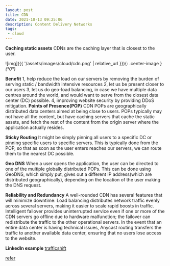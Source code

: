 ```yaml
---
layout: post
title: CDN
date: 2021-10-13 09:25:06
description: Content Delivery Networks 
tags: 
 - cloud
---
```


**Caching static assets**
CDNs are the caching layer that is closest to the user.

![img]({{ '/assets/images/cloud/cdn.png' | relative_url }}){: .center-image }*(°0°)*

**Benefit**
1, help reduce the load on our servers by removing the burden of serving static / bandwidth intensive resources
2, let us be present closer to our users
3, let us do geo-load balancing, in case we have multiple data centres around the world, and would want to serve from the closest data center (DC) possible.
4, improving website security by providing DDoS mitigation.
**Points of Presence(POP)**
CDN POPs are geographically distributed data centers aimed at being close to users. 
POPs typically may not have all the content, but have caching servers that cache the static assets, and fetch the rest of the content from the origin server where the application actually resides. 

**Sticky Routing**
It might be simply pinning all users to a specific DC or pinning specific users to specific servers. This is typically done from the POP, so that as soon as the user enters reaches our servers, we can route them to the nearest DC possible.

**Geo DNS**
When a user opens the application, the user can be directed to one of the multiple globally distributed POPs. This can be done using GeoDNS, which simply put, gives out a different IP address(which are distributed geographically), depending on the location of the user making the DNS request.

**Reliability and Redundancy**
 A well-rounded CDN has several features that will minimize downtime:
Load balancing distributes network traffic evenly across several servers, making it easier to scale rapid boosts in traffic.
Intelligent failover provides uninterrupted service even if one or more of the CDN servers go offline due to hardware malfunction; the failover can redistribute the traffic to the other operational servers.
In the event that an entire data center is having technical issues, Anycast routing transfers the traffic to another available data center, ensuring that no users lose access to the website.

**LinkedIn example**
[trafficshift](https://engineering.linkedin.com/blog/2017/05/trafficshift--load-testing-at-scale)

[refer](https://www.cloudflare.com/en-in/learning/cdn/what-is-a-cdn/)
